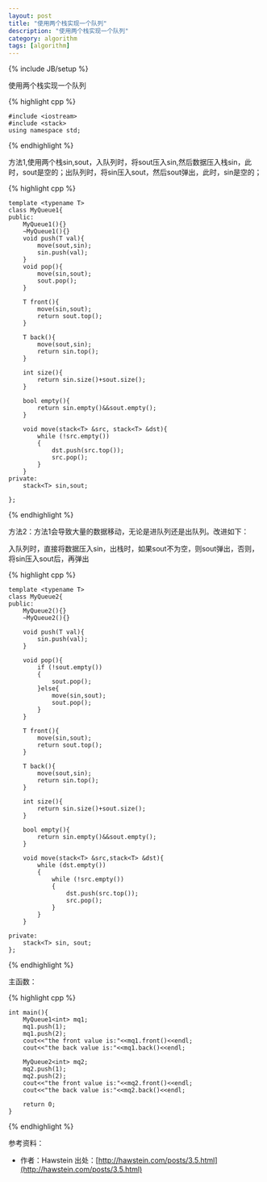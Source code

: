```yaml
---
layout: post
title: "使用两个栈实现一个队列"
description: "使用两个栈实现一个队列"
category: algorithm
tags: [algorithm]
---
```

{% include JB/setup %}

使用两个栈实现一个队列
    
{% highlight cpp %}

    #include <iostream>
    #include <stack>
    using namespace std;

{% endhighlight %}

方法1,使用两个栈sin,sout，入队列时，将sout压入sin,然后数据压入栈sin，此时，sout是空的；出队列时，将sin压入sout，然后sout弹出，此时，sin是空的；

{% highlight cpp %}

    template <typename T>
    class MyQueue1{
    public:
    	MyQueue1(){}
    	~MyQueue1(){}
    	void push(T val){
    		move(sout,sin);
    		sin.push(val);
    	}
    	void pop(){
    		move(sin,sout);
    		sout.pop();
    	}
    
    	T front(){
    		move(sin,sout);
    		return sout.top();
    	}
    
    	T back(){
    		move(sout,sin);
    		return sin.top();
    	}
    
    	int size(){
    		return sin.size()+sout.size();
    	}
    
    	bool empty(){
    		return sin.empty()&&sout.empty();
    	}
    
    	void move(stack<T> &src, stack<T> &dst){
    		while (!src.empty())
    		{
    			dst.push(src.top());
    			src.pop();
    		}
    	}
    private:
    	stack<T> sin,sout;
    
    };

{% endhighlight %}

方法2：方法1会导致大量的数据移动，无论是进队列还是出队列。改进如下：

入队列时，直接将数据压入sin，出栈时，如果sout不为空，则sout弹出，否则，将sin压入sout后，再弹出

{% highlight cpp %}

    template <typename T>
    class MyQueue2{
    public:
    	MyQueue2(){}
    	~MyQueue2(){}
    
    	void push(T val){
    		sin.push(val);
    	}
    
    	void pop(){
    		if (!sout.empty())
    		{
    			sout.pop();
    		}else{
    			move(sin,sout);
    			sout.pop();
    		}
    	}
    
    	T front(){
    		move(sin,sout);
    		return sout.top();
    	}
    
    	T back(){
    		move(sout,sin);
    		return sin.top();
    	}
    
    	int size(){
    		return sin.size()+sout.size();
    	}
    
    	bool empty(){
    		return sin.empty()&&sout.empty();
    	}
    
    	void move(stack<T> &src,stack<T> &dst){
    		while (dst.empty())
    		{
    			while (!src.empty())
    			{
    				dst.push(src.top());
    				src.pop();
    			}
    		}
    	}
    
    private:
    	stack<T> sin, sout;
    };

{% endhighlight %}

主函数：

{% highlight cpp %}

    int main(){
    	MyQueue1<int> mq1;
    	mq1.push(1);
    	mq1.push(2);
    	cout<<"the front value is:"<<mq1.front()<<endl;
    	cout<<"the back value is:"<<mq1.back()<<endl;
    
    	MyQueue2<int> mq2;
    	mq2.push(1);
    	mq2.push(2);
    	cout<<"the front value is:"<<mq2.front()<<endl;
    	cout<<"the back value is:"<<mq2.back()<<endl;
    
    	return 0;
    }

{% endhighlight %}

参考资料：

- 作者：Hawstein 出处：[http://hawstein.com/posts/3.5.html](http://hawstein.com/posts/3.5.html)